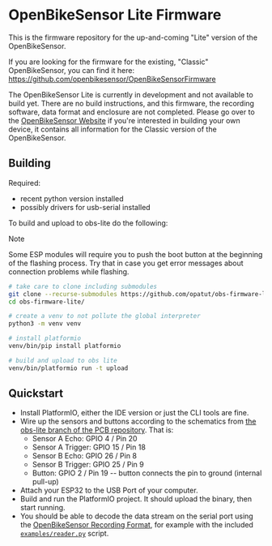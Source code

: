 # OpenBikeSensor Lite Firmware

This is the firmware repository for the up-and-coming "Lite" version of the OpenBikeSensor.

If you are looking for the firmware for the existing, "Classic" OpenBikeSensor, you can find it here: https://github.com/openbikesensor/OpenBikeSensorFirmware

The OpenBikeSensor Lite is currently in development and not available to build yet. There are no build instructions, and this firmware, the recording software, data format and enclosure are not completed. Please go over to the [OpenBikeSensor Website](https://www.openbikesensor.org/docs/hardware/) if you're interested in building your own device, it contains all information for the Classic version of the OpenBikeSensor.

## Building

Required: 
- recent python version installed
- possibly drivers for usb-serial installed

To build and upload to obs-lite do the following:
 
> [!NOTE]
> Some ESP modules will require you to push the boot button at the beginning of the flashing process. Try that in case 
> you get error messages about connection problems while flashing.

```bash
# take care to clone including submodules
git clone --recurse-submodules https://github.com/opatut/obs-firmware-lite.git
cd obs-firmware-lite/

# create a venv to not pollute the global interpreter
python3 -m venv venv

# install platformio
venv/bin/pip install platformio

# build and upload to obs lite
venv/bin/platformio run -t upload
```

## Quickstart

* Install PlatformIO, either the IDE version or just the CLI tools are fine. 
* Wire up the sensors and buttons according to the schematics from [the obs-lite branch of the PCB repository](https://github.com/openbikesensor/OpenBikeSensor_PCB_Board/tree/obs-lite/OpenBikeSensorLite). That is:
    * Sensor A Echo: GPIO 4 / Pin 20
    * Sensor A Trigger: GPIO 15 / Pin 18
    * Sensor B Echo: GPIO 26 / Pin 8
    * Sensor B Trigger: GPIO 25 / Pin 9
    * Button: GPIO 2 / Pin 19 -- button connects the pin to ground (internal pull-up)
* Attach your ESP32 to the USB Port of your computer.
* Build and run the PlatformIO project. It should upload the binary, then start running.
* You should be able to decode the data stream on the serial port using the [OpenBikeSensor Recording Format](https://github.com/openbikesensor/proto), for example with the included [`examples/reader.py`](https://github.com/openbikesensor/proto/blob/main/examples/reader.py) script.
